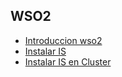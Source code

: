 ## WSO2

* [Introduccion wso2](guia/wso2introduccion.rst) 
* [Instalar IS](guia/instalaris.rst) 
* [Instalar IS en Cluster](guia/instalariscluster.rst) 



